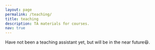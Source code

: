 ```yaml
---
layout: page
permalink: /teaching/
title: teaching
description: TA materials for courses.
nav: true
---
```


Have not been a teaching assistant yet, but will be in the near future😆.
